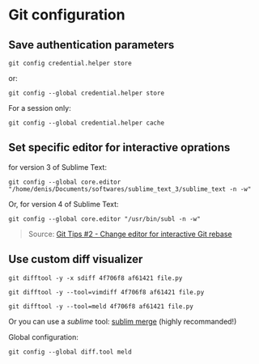 # Git configuration

## Save authentication parameters

```shell
git config credential.helper store
```

or:

```shell
git config --global credential.helper store
```

For a session only:

```shell
git config --global credential.helper cache
```

## Set specific editor for interactive oprations

for version 3 of Sublime Text:

```shell
git config --global core.editor "/home/denis/Documents/softwares/sublime_text_3/sublime_text -n -w"
```

Or, for version 4 of Sublime Text:

```shell
git config --global core.editor "/usr/bin/subl -n -w"
```

> Source: [Git Tips #2 - Change editor for interactive Git rebase](https://www.kevinkuszyk.com/2016/03/08/git-tips-2-change-editor-for-interactive-git-rebase/)

## Use custom diff visualizer

```shell
git difftool -y -x sdiff 4f706f8 af61421 file.py
```

```shell
git difftool -y --tool=vimdiff 4f706f8 af61421 file.py
```

```shell
git difftool -y --tool=meld 4f706f8 af61421 file.py
```

Or you can use a _sublime_ tool: [sublim merge](https://www.sublimemerge.com/docs/faq#diffing_between_commits) (highly recommanded!)

Global configuration:

```shell
git config --global diff.tool meld
```
